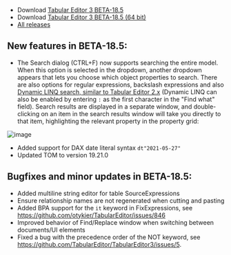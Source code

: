 ﻿- Download [Tabular Editor 3 BETA-18.5](https://cdn.tabulareditor.com/files/TabularEditor.3.BETA-18.5.x86.msi)
- Download [Tabular Editor 3 BETA-18.5 (64 bit)](https://cdn.tabulareditor.com/files/TabularEditor.3.BETA-18.5.x64.msi)
- [All releases](https://docs.tabulareditor.com/projects/te3/en/latest/downloads.html)

## New features in BETA-18.5:

- The Search dialog (CTRL+F) now supports searching the entire model. When this option is selected in the dropdown, another dropdown appears that lets you choose which object properties to search. There are also options for regular expressions, backslash expressions and also [Dynamic LINQ search, similar to Tabular Editor 2.x](https://docs.tabulareditor.com/Advanced-Filtering-of-the-Explorer-Tree.html) (Dynamic LINQ can also be enabled by entering `:` as the first character in the "Find what" field). Search results are displayed in a separate window, and double-clicking on an item in the search results window will take you directly to that item, highlighting the relevant property in the property grid:

![image](https://user-images.githubusercontent.com/30911111/119983803-edd94f80-bfc0-11eb-91cb-aee084e0c83d.png)

- Added support for DAX date literal syntax `dt"2021-05-27"`
- Updated TOM to version 19.21.0

## Bugfixes and minor updates in BETA-18.5:

- Added multiline string editor for table SourceExpressions
- Ensure relationship names are not regenerated when cutting and pasting
- Added BPA support for the `it` keyword in FixExpressions, see https://github.com/otykier/TabularEditor/issues/846
- Improved behavior of Find/Replace window when switching between documents/UI elements
- Fixed a bug with the precedence order of the NOT keyword, see https://github.com/TabularEditor/TabularEditor3/issues/5.
